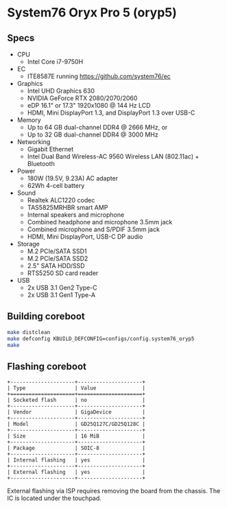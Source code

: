 # System76 Oryx Pro 5 (oryp5)

## Specs

- CPU
  - Intel Core i7-9750H
- EC
  - ITE8587E running https://github.com/system76/ec
- Graphics
  - Intel UHD Graphics 630
  - NVIDIA GeForce RTX 2080/2070/2060
  - eDP 16.1" or 17.3" 1920x1080 @ 144 Hz LCD
  - HDMI, Mini DisplayPort 1.3, and DisplayPort 1.3 over USB-C
- Memory
  - Up to 64 GB dual-channel DDR4 @ 2666 MHz, or
  - Up to 32 GB dual-channel DDR4 @ 3000 MHz
- Networking
  - Gigabit Ethernet
  - Intel Dual Band Wireless-AC 9560 Wireless LAN (802.11ac) + Bluetooth
- Power
  - 180W (19.5V, 9.23A) AC adapter
  - 62Wh 4-cell battery
- Sound
  - Realtek ALC1220 codec
  - TAS5825MRHBR smart AMP
  - Internal speakers and microphone
  - Combined headphone and microphone 3.5mm jack
  - Combined microphone and S/PDIF 3.5mm jack
  - HDMI, Mini DisplayPort, USB-C DP audio
- Storage
  - M.2 PCIe/SATA SSD1
  - M.2 PCIe/SATA SSD2
  - 2.5" SATA HDD/SSD
  - RTS5250 SD card reader
- USB
  - 2x USB 3.1 Gen2 Type-C
  - 2x USB 3.1 Gen1 Type-A

## Building coreboot

```bash
make distclean
make defconfig KBUILD_DEFCONFIG=configs/config.system76_oryp5
make
```

## Flashing coreboot

```eval_rst
+---------------------+---------------------+
| Type                | Value               |
+=====================+=====================+
| Socketed flash      | no                  |
+---------------------+---------------------+
| Vendor              | GigaDevice          |
+---------------------+---------------------+
| Model               | GD25Q127C/GD25Q128C |
+---------------------+---------------------+
| Size                | 16 MiB              |
+---------------------+---------------------+
| Package             | SOIC-8              |
+---------------------+---------------------+
| Internal flashing   | yes                 |
+---------------------+---------------------+
| External flashing   | yes                 |
+---------------------+---------------------+
```

External flashing via ISP requires removing the board from the chassis.
The IC is located under the touchpad.

